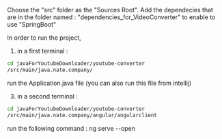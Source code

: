 Choose the "src" folder as the "Sources Root".
Add the dependecies that are in the folder named : 
"dependencies_for_VideoConverter"
to enable to use "SpringBoot"


In order to run the project, 

1) in a first terminal :
```bash
cd javaForYoutubeDownloader/youtube-converter
/src/main/java.nate.company/
```
run the Application.java file
(you can also run this file from intellij)


3) in a second terminal :
```bash 
cd javaForYoutubeDownloader/youtube-converter
/src/main/java.nate.company/angular/angularclient
```
run the following command : 
ng serve --open





